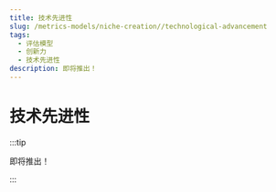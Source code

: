 ```yaml
---
title: 技术先进性
slug: /metrics-models/niche-creation//technological-advancement
tags:
  - 评估模型
  - 创新力
  - 技术先进性
description: 即将推出！
---
```


# 技术先进性

:::tip

即将推出！

:::

